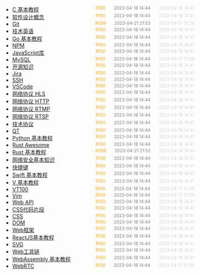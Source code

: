   - [C 基本教程](C)<span style="font-size:.8em;float:right"><span style="color:orange">R100</span><span style="padding-left:2em;color:gray;">2023-04-18 14:44</span><span style="padding-left:2em;color:lightgray;">2023-04-18 14:41</span></span>
  - [软件设计概念](Concept)<span style="font-size:.8em;float:right"><span style="color:orange">R100</span><span style="padding-left:2em;color:gray;">2023-04-18 14:44</span><span style="padding-left:2em;color:lightgray;">2023-04-18 14:41</span></span>
  - [Git](Git)<span style="font-size:.8em;float:right"><span style="color:orange">R099</span><span style="padding-left:2em;color:gray;">2023-04-21 21:53</span><span style="padding-left:2em;color:lightgray;">2023-04-17 17:39</span></span>
  - [技术英语](Glossary)<span style="font-size:.8em;float:right"><span style="color:orange">R100</span><span style="padding-left:2em;color:gray;">2023-04-18 14:44</span><span style="padding-left:2em;color:lightgray;">2023-04-18 14:41</span></span>
  - [Go 基本教程](Go)<span style="font-size:.8em;float:right"><span style="color:orange">R100</span><span style="padding-left:2em;color:gray;">2023-04-18 14:44</span><span style="padding-left:2em;color:lightgray;">2023-04-18 14:41</span></span>
  - [NPM](JavaScript-NPM)<span style="font-size:.8em;float:right"><span style="color:orange">R100</span><span style="padding-left:2em;color:gray;">2023-04-18 14:44</span><span style="padding-left:2em;color:lightgray;">2023-04-18 14:41</span></span>
  - [JavaScript库](JavaScript-Packages)<span style="font-size:.8em;float:right"><span style="color:orange">R100</span><span style="padding-left:2em;color:gray;">2023-04-18 14:44</span><span style="padding-left:2em;color:lightgray;">2023-04-18 14:41</span></span>
  - [MySQL](MySQL)<span style="font-size:.8em;float:right"><span style="color:orange">R100</span><span style="padding-left:2em;color:gray;">2023-04-18 14:44</span><span style="padding-left:2em;color:lightgray;">2023-04-17 17:39</span></span>
  - [开源知识](OpenSource)<span style="font-size:.8em;float:right"><span style="color:orange">R100</span><span style="padding-left:2em;color:gray;">2023-04-18 14:44</span><span style="padding-left:2em;color:lightgray;">2023-04-18 14:41</span></span>
  - [Jira](Program-Jira)<span style="font-size:.8em;float:right"><span style="color:orange">R100</span><span style="padding-left:2em;color:gray;">2023-04-18 14:44</span><span style="padding-left:2em;color:lightgray;">2023-04-18 14:41</span></span>
  - [SSH](Program-SSH)<span style="font-size:.8em;float:right"><span style="color:orange">R100</span><span style="padding-left:2em;color:gray;">2023-04-18 14:44</span><span style="padding-left:2em;color:lightgray;">2023-04-18 14:41</span></span>
  - [VSCode](Program-VSCode)<span style="font-size:.8em;float:right"><span style="color:orange">R100</span><span style="padding-left:2em;color:gray;">2023-04-18 14:44</span><span style="padding-left:2em;color:lightgray;">2023-04-18 14:41</span></span>
  - [网络协议 HLS](Protocol-HLS)<span style="font-size:.8em;float:right"><span style="color:orange">R100</span><span style="padding-left:2em;color:gray;">2023-04-18 14:44</span><span style="padding-left:2em;color:lightgray;">2023-04-18 14:41</span></span>
  - [网络协议 HTTP](Protocol-HTTP)<span style="font-size:.8em;float:right"><span style="color:orange">R100</span><span style="padding-left:2em;color:gray;">2023-04-18 14:44</span><span style="padding-left:2em;color:lightgray;">2023-04-18 14:41</span></span>
  - [网络协议 RTMP](Protocol-RTMP)<span style="font-size:.8em;float:right"><span style="color:orange">R100</span><span style="padding-left:2em;color:gray;">2023-04-18 14:44</span><span style="padding-left:2em;color:lightgray;">2023-04-18 14:41</span></span>
  - [网络协议 RTSP](Protocol-RTSP)<span style="font-size:.8em;float:right"><span style="color:orange">R100</span><span style="padding-left:2em;color:gray;">2023-04-18 14:44</span><span style="padding-left:2em;color:lightgray;">2023-04-18 14:41</span></span>
  - [技术协议](Protocol)<span style="font-size:.8em;float:right"><span style="color:orange">R100</span><span style="padding-left:2em;color:gray;">2023-04-18 14:44</span><span style="padding-left:2em;color:lightgray;">2023-04-18 14:41</span></span>
  - [QT](Python-Qt)<span style="font-size:.8em;float:right"><span style="color:orange">R100</span><span style="padding-left:2em;color:gray;">2023-04-18 14:44</span><span style="padding-left:2em;color:lightgray;">2023-04-18 14:41</span></span>
  - [Python 基本教程](Python)<span style="font-size:.8em;float:right"><span style="color:orange">R100</span><span style="padding-left:2em;color:gray;">2023-04-18 14:44</span><span style="padding-left:2em;color:lightgray;">2023-04-18 14:41</span></span>
  - [Rust Awesome](Rust-Awesome)<span style="font-size:.8em;float:right"><span style="color:orange">R100</span><span style="padding-left:2em;color:gray;">2023-04-18 14:44</span><span style="padding-left:2em;color:lightgray;">2023-04-18 14:41</span></span>
  - [Rust 基本教程](Rust)<span style="font-size:.8em;float:right"><span style="color:orange">R098</span><span style="padding-left:2em;color:gray;">2023-04-21 21:53</span><span style="padding-left:2em;color:lightgray;">2023-04-18 14:41</span></span>
  - [网络安全基本知识](Security)<span style="font-size:.8em;float:right"><span style="color:orange">R100</span><span style="padding-left:2em;color:gray;">2023-04-18 14:44</span><span style="padding-left:2em;color:lightgray;">2023-04-18 14:41</span></span>
  - [快捷键](Shortcuts)<span style="font-size:.8em;float:right"><span style="color:orange">R100</span><span style="padding-left:2em;color:gray;">2023-04-18 14:44</span><span style="padding-left:2em;color:lightgray;">2023-04-18 14:41</span></span>
  - [Swift 基本教程](Swift)<span style="font-size:.8em;float:right"><span style="color:orange">R100</span><span style="padding-left:2em;color:gray;">2023-04-18 14:44</span><span style="padding-left:2em;color:lightgray;">2023-04-18 14:41</span></span>
  - [V 基本教程](V)<span style="font-size:.8em;float:right"><span style="color:orange">R100</span><span style="padding-left:2em;color:gray;">2023-04-18 14:44</span><span style="padding-left:2em;color:lightgray;">2023-04-18 14:41</span></span>
  - [VT100](VT100)<span style="font-size:.8em;float:right"><span style="color:orange">R100</span><span style="padding-left:2em;color:gray;">2023-04-18 14:44</span><span style="padding-left:2em;color:lightgray;">2023-04-17 17:39</span></span>
  - [Vim](Vim)<span style="font-size:.8em;float:right"><span style="color:orange">R100</span><span style="padding-left:2em;color:gray;">2023-04-18 14:44</span><span style="padding-left:2em;color:lightgray;">2023-04-17 17:39</span></span>
  - [Web API](Web-API)<span style="font-size:.8em;float:right"><span style="color:orange">R100</span><span style="padding-left:2em;color:gray;">2023-04-18 14:44</span><span style="padding-left:2em;color:lightgray;">2023-04-18 14:41</span></span>
  - [CSS代码片段](Web-CSS-Snippet)<span style="font-size:.8em;float:right"><span style="color:orange">R100</span><span style="padding-left:2em;color:gray;">2023-04-18 14:44</span><span style="padding-left:2em;color:lightgray;">2023-04-18 14:41</span></span>
  - [CSS](Web-CSS)<span style="font-size:.8em;float:right"><span style="color:orange">R100</span><span style="padding-left:2em;color:gray;">2023-04-18 14:44</span><span style="padding-left:2em;color:lightgray;">2023-04-18 14:41</span></span>
  - [DOM](Web-DOM)<span style="font-size:.8em;float:right"><span style="color:orange">R100</span><span style="padding-left:2em;color:gray;">2023-04-18 14:44</span><span style="padding-left:2em;color:lightgray;">2023-04-18 14:41</span></span>
  - [Web框架](Web-Frameworks)<span style="font-size:.8em;float:right"><span style="color:orange">R100</span><span style="padding-left:2em;color:gray;">2023-04-18 14:44</span><span style="padding-left:2em;color:lightgray;">2023-04-18 14:41</span></span>
  - [ReactJS基本教程](Web-ReactJS)<span style="font-size:.8em;float:right"><span style="color:orange">R100</span><span style="padding-left:2em;color:gray;">2023-04-18 14:44</span><span style="padding-left:2em;color:lightgray;">2023-04-18 14:41</span></span>
  - [SVG](Web-SVG)<span style="font-size:.8em;float:right"><span style="color:orange">R100</span><span style="padding-left:2em;color:gray;">2023-04-18 14:44</span><span style="padding-left:2em;color:lightgray;">2023-04-18 14:41</span></span>
  - [Web工具链](Web-Toolchain)<span style="font-size:.8em;float:right"><span style="color:orange">R100</span><span style="padding-left:2em;color:gray;">2023-04-18 14:44</span><span style="padding-left:2em;color:lightgray;">2023-04-18 14:41</span></span>
  - [WebAssembly 基本教程](WebAssembly)<span style="font-size:.8em;float:right"><span style="color:orange">R100</span><span style="padding-left:2em;color:gray;">2023-04-18 14:44</span><span style="padding-left:2em;color:lightgray;">2023-04-18 14:41</span></span>
  - [WebRTC](WebRTC)<span style="font-size:.8em;float:right"><span style="color:orange">R100</span><span style="padding-left:2em;color:gray;">2023-04-18 14:44</span><span style="padding-left:2em;color:lightgray;">2023-04-17 17:39</span></span>
